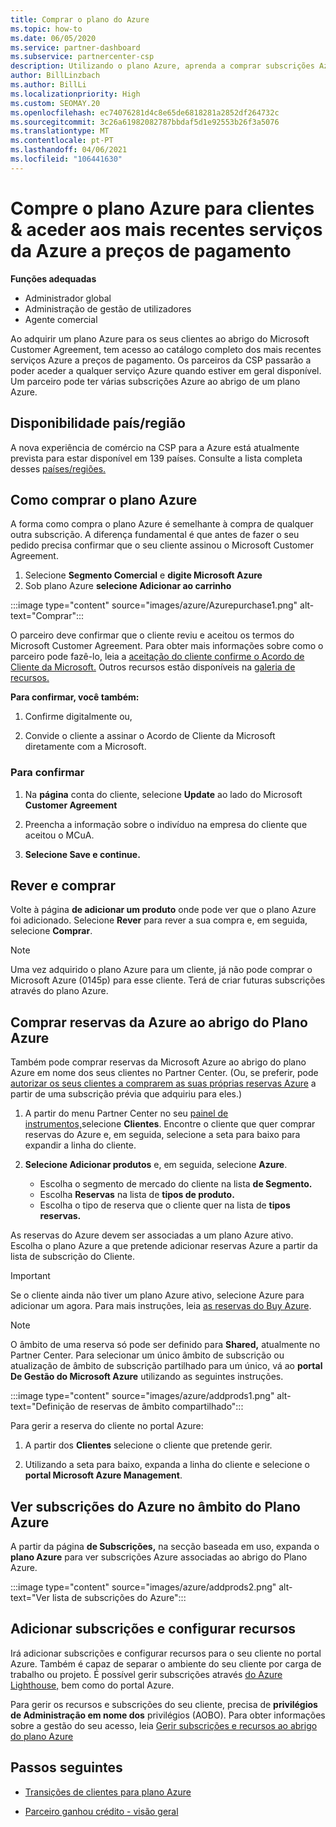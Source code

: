 ```yaml
---
title: Comprar o plano do Azure
ms.topic: how-to
ms.date: 06/05/2020
ms.service: partner-dashboard
ms.subservice: partnercenter-csp
description: Utilizando o plano Azure, aprenda a comprar subscrições Azure individuais ou múltiplas, reservas Azure, para configurar recursos e para visualizar ou adicionar subscrições.
author: BillLinzbach
ms.author: BillLi
ms.localizationpriority: High
ms.custom: SEOMAY.20
ms.openlocfilehash: ec74076281d4c8e65de6818281a2852df264732c
ms.sourcegitcommit: 3c26a61982082787bbdaf5d1e92553b26f3a5076
ms.translationtype: MT
ms.contentlocale: pt-PT
ms.lasthandoff: 04/06/2021
ms.locfileid: "106441630"
---
```

# <a name="purchase-the-azure-plan-for-customers--access-the-latest-azure-services-at-pay-as-you-go-rates"></a>Compre o plano Azure para clientes & aceder aos mais recentes serviços da Azure a preços de pagamento

**Funções adequadas**

- Administrador global
- Administração de gestão de utilizadores
- Agente comercial

Ao adquirir um plano Azure para os seus clientes ao abrigo do Microsoft Customer Agreement, tem acesso ao catálogo completo dos mais recentes serviços Azure a preços de pagamento. Os parceiros da CSP passarão a poder aceder a qualquer serviço Azure quando estiver em geral disponível. Um parceiro pode ter várias subscrições Azure ao abrigo de um plano Azure. 

## <a name="countryregion-availability"></a>Disponibilidade país/região

A nova experiência de comércio na CSP para a Azure está atualmente prevista para estar disponível em 139 países. Consulte a lista completa desses [países/regiões.](https://query.prod.cms.rt.microsoft.com/cms/api/am/binary/RE3QN0x) 

## <a name="how-to-purchase-azure-plan"></a>Como comprar o plano Azure

A forma como compra o plano Azure é semelhante à compra de qualquer outra subscrição. A diferença fundamental é que antes de fazer o seu pedido precisa confirmar que o seu cliente assinou o Microsoft Customer Agreement.

1. Selecione **Segmento Comercial** e **digite Microsoft Azure** 
2. Sob plano Azure **selecione Adicionar ao carrinho**

:::image type="content" source="images/azure/Azurepurchase1.png" alt-text="Comprar":::

O parceiro deve confirmar que o cliente reviu e aceitou os termos do Microsoft Customer Agreement. Para obter mais informações sobre como o parceiro pode fazê-lo, leia a [aceitação do cliente confirme o Acordo de Cliente da Microsoft.](confirm-customer-agreement.md) Outros recursos estão disponíveis na [galeria de recursos.](https://partner.microsoft.com/resources/collection/Microsoft-Customer-Agreement-in-the-CSP-program#/)

**Para confirmar, você também:** 

1. Confirme digitalmente ou,

2. Convide o cliente a assinar o Acordo de Cliente da Microsoft diretamente com a Microsoft. 

### <a name="to-confirm"></a>Para confirmar 

1. Na **página** conta do cliente, selecione **Update** ao lado do Microsoft **Customer Agreement**  

2. Preencha a informação sobre o indivíduo na empresa do cliente que aceitou o MCuA.

3. **Selecione Save e continue.**  

## <a name="review-and-buy"></a>Rever e comprar

Volte à página **de adicionar um produto** onde pode ver que o plano Azure foi adicionado. Selecione **Rever** para rever a sua compra e, em seguida, selecione **Comprar**. 

>[!Note]
>Uma vez adquirido o plano Azure para um cliente, já não pode comprar o Microsoft Azure (0145p) para esse cliente. Terá de criar futuras subscrições através do plano Azure.

## <a name="purchase-azure-reservations-under-the-azure-plan"></a>Comprar reservas da Azure ao abrigo do Plano Azure 
  
Também pode comprar reservas da Microsoft Azure ao abrigo do plano Azure em nome dos seus clientes no Partner Center. (Ou, se preferir, pode [autorizar os seus clientes a comprarem as suas próprias reservas Azure](give-customers-permission.md) a partir de uma subscrição prévia que adquiriu para eles.)

1. A partir do menu Partner Center no seu [painel de instrumentos,](https://partner.microsoft.com/dashboard/)selecione **Clientes**. Encontre o cliente que quer comprar reservas do Azure e, em seguida, selecione a seta para baixo para expandir a linha do cliente.

2. **Selecione Adicionar produtos** e, em seguida, selecione **Azure**. 

   - Escolha o segmento de mercado do cliente na lista **de Segmento.**
   - Escolha **Reservas** na lista de **tipos de produto.**
   - Escolha o tipo de reserva que o cliente quer na lista de **tipos reservas.**

As reservas do Azure devem ser associadas a um plano Azure ativo. Escolha o plano Azure a que pretende adicionar reservas Azure a partir da lista de subscrição do Cliente. 

>[!Important] 
>Se o cliente ainda não tiver um plano Azure ativo, selecione Azure para adicionar um agora. Para mais instruções, leia [as reservas do Buy Azure](azure-reservations-buying.md#purchase-azure-reservations).

>[!Note]
>O âmbito de uma reserva só pode ser definido para **Shared,** atualmente no Partner Center. Para selecionar um único âmbito de subscrição ou atualização de âmbito de subscrição partilhado para um único, vá ao **portal De Gestão do Microsoft Azure** utilizando as seguintes instruções. 

:::image type="content" source="images/azure/addprods1.png" alt-text="Definição de reservas de âmbito compartilhado":::

Para gerir a reserva do cliente no portal Azure: 

1. A partir dos **Clientes** selecione o cliente que pretende gerir. 

2. Utilizando a seta para baixo, expanda a linha do cliente e selecione o **portal Microsoft Azure Management**.  
 
## <a name="view-azure-subscriptions-under-the-azure-plan"></a>Ver subscrições do Azure no âmbito do Plano Azure

A partir da página **de Subscrições,** na secção baseada em uso, expanda o **plano Azure** para ver subscrições Azure associadas ao abrigo do Plano Azure.

:::image type="content" source="images/azure/addprods2.png" alt-text="Ver lista de subscrições do Azure"::: 


## <a name="add-subscriptions-and-configure-resources"></a>Adicionar subscrições e configurar recursos

Irá adicionar subscrições e configurar recursos para o seu cliente no portal Azure. Também é capaz de separar o ambiente do seu cliente por carga de trabalho ou projeto. É possível gerir subscrições através [do Azure Lighthouse,](https://azure.microsoft.com/services/azure-lighthouse/) bem como do portal Azure. 

Para gerir os recursos e subscrições do seu cliente, precisa de **privilégios de Administração em nome dos** privilégios (AOBO). Para obter informações sobre a gestão do seu acesso, leia [Gerir subscrições e recursos ao abrigo do plano Azure](azure-plan-manage.md)

## <a name="next-steps"></a>Passos seguintes

- [Transições de clientes para plano Azure](azure-plan-transition.md)

- [Parceiro ganhou crédito - visão geral](partner-earned-credit.md)
